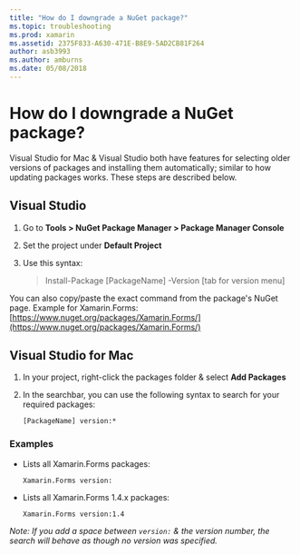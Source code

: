 ```yaml
---
title: "How do I downgrade a NuGet package?"
ms.topic: troubleshooting
ms.prod: xamarin
ms.assetid: 2375F833-A630-471E-B8E9-5AD2CB81F264
author: asb3993
ms.author: amburns
ms.date: 05/08/2018
---
```


# How do I downgrade a NuGet package?

Visual Studio for Mac & Visual Studio both have features for selecting older versions of packages and installing them automatically; similar to how updating packages works. These steps are described below.

## Visual Studio
1. Go to **Tools > NuGet Package Manager > Package Manager Console**
2. Set the project under **Default Project**
3. Use this syntax:

	> Install-Package [PackageName] -Version [tab for version menu]

You can also copy/paste the exact command from the package's NuGet page. Example for Xamarin.Forms: [https://www.nuget.org/packages/Xamarin.Forms/](https://www.nuget.org/packages/Xamarin.Forms/)

## Visual Studio for Mac
1. In your project, right-click the packages folder & select **Add Packages**
2. In the searchbar, you can use the following syntax to search for your required packages:

	`[PackageName] version:*`

### Examples 
- Lists all Xamarin.Forms packages: 

	`Xamarin.Forms version:`
- Lists all Xamarin.Forms 1.4.x packages: 

	`Xamarin.Forms version:1.4`

*Note: If you add a space between `version:` & the version number, the search will behave as though no version was specified.*

